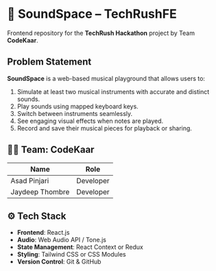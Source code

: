 # 🎵 SoundSpace – TechRushFE

Frontend repository for the **TechRush Hackathon** project by Team **CodeKaar**.

##  Problem Statement

**SoundSpace** is a web-based musical playground that allows users to:

1. Simulate at least two musical instruments with accurate and distinct sounds.
2. Play sounds using mapped keyboard keys.
3. Switch between instruments seamlessly.
4. See engaging visual effects when notes are played.
5. Record and save their musical pieces for playback or sharing.

## 👨‍💻 Team: CodeKaar

| Name            | Role        |
|-----------------|-------------|
| Asad Pinjari    | Developer   |
| Jaydeep Thombre | Developer   |

## ⚙️ Tech Stack

- **Frontend**: React.js
- **Audio**: Web Audio API / Tone.js 
- **State Management**: React Context or Redux 
- **Styling**: Tailwind CSS or CSS Modules
- **Version Control**: Git & GitHub

